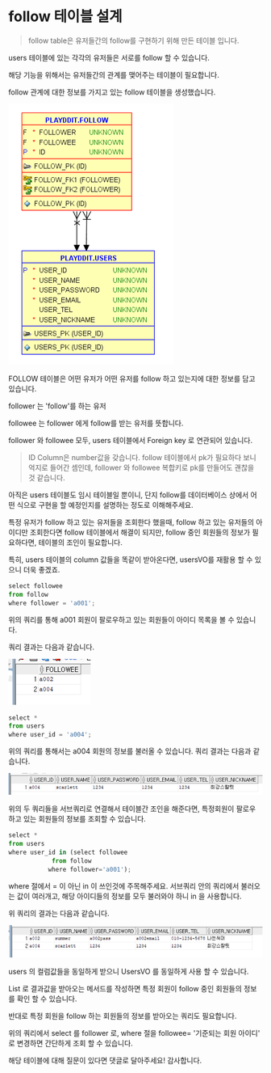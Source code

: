 # follow 테이블 설계

> follow table은 유저들간의 follow를 구현하기 위해 만든 테이블 입니다.

users 테이블에 있는 각각의  유저들은 서로를 follow 할 수 있습니다.

해당 기능을 위해서는 유저들간의 관계를 맺어주는 테이블이 필요합니다.

follow 관계에 대한 정보를 가지고 있는 follow 테이블을 생성했습니다.

![img](table.png)

FOLLOW 테이블은 어떤 유저가 어떤 유저를 follow 하고 있는지에 대한 정보를 담고 있습니다.

follower 는 'follow'를 하는 유저

followee 는 follower 에게 follow를 받는 유저를 뜻합니다.

follower 와 followee 모두, users 테이블에서 Foreign key 로 연관되어 있습니다.

> ID Column은 number값을 갖습니다. follow 테이블에서 pk가 필요하다 보니 억지로 들어간 셈인데, follower 와 followee 복합키로 pk를 만들어도 괜찮을 것 같습니다.

아직은 users 테이블도 임시 테이블일 뿐이니, 단지 follow를 데이터베이스 상에서 어떤 식으로 구현을 할 예정인지를 설명하는 정도로 이해해주세요.

특정 유저가 follow 하고 있는 유저들을 조회한다 했을때, follow 하고 있는 유저들의 아이디만 조회한다면 follow 테이블에서 해결이 되지만, follow 중인 회원들의 정보가 필요하다면, 테이블의 조인이 필요합니다.

특히, users 테이블의 column 값들을 똑같이 받아온다면, usersVO를 재활용 할 수 있으니 더욱 좋겠죠.

```jsx
select followee
from follow
where follower = 'a001';
```

위의 쿼리를 통해 a001 회원이 팔로우하고 있는 회원들이 아이디 목록을 볼 수 있습니다.

쿼리 결과는 다음과 같습니다.

![img](1.png)

```jsx
select *
from users
where user_id = 'a004';
```

위의 쿼리를 통해서는 a004 회원의 정보를 불러올 수 있습니다. 쿼리 결과는 다음과 같습니다.

![img](2.png)

위의 두 쿼리들을 서브쿼리로 연결해서 테이블간 조인을 해준다면, 특정회원이 팔로우 하고 있는 회원들의 정보를 조회할 수 있습니다.

```jsx
select *
from users
where user_id in (select followee 
		    from follow
		   where follower='a001');
```

where 절에서 = 이 아닌 in 이 쓰인것에 주목해주세요. 서브쿼리 안의 쿼리에서 불러오는 값이 여러개고, 해당 아이디들의 정보를 모두 불러와야 하니 in 을 사용합니다.

위 쿼리의 결과는 다음과 같습니다.

![img](3.png)

users 의 컬럼값들을 동일하게 받으니 UsersVO 를 동일하게 사용 할 수 있습니다.

List<UsersVO> 로 결과값을 받아오는 메서드를 작성하면 특정 회원이 follow 중인 회원들의 정보를 확인 할 수 있습니다. 

반대로 특정 회원을 follow 하는 회원들의 정보를 받아오는 쿼리도 필요합니다.

위의 쿼리에서 select 를 follower 로, where 절을 followee= '기준되는 회원 아이디' 로 변경하면 간단하게 조회 할 수 있습니다.

해당 테이블에 대해 질문이 있다면 댓글로 달아주세요! 감사합니다.
